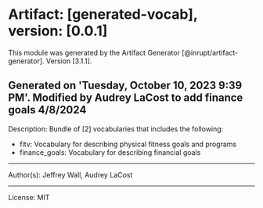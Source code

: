 # Artifact: [generated-vocab], version: [0.0.1]

This module was generated by the Artifact Generator [@inrupt/artifact-generator].
Version [3.1.1].

Generated on 'Tuesday, October 10, 2023 9:39 PM'.
Modified by Audrey LaCost to add finance goals 4/8/2024
---

Description: Bundle of [2] vocabularies that includes the following:

 - fitv: Vocabulary for describing physical fitness goals and programs
 - finance_goals: Vocabulary for describing financial goals
---

Author(s): Jeffrey Wall, Audrey LaCost

---

License: MIT
